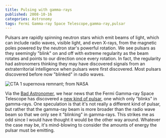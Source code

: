 ```yaml
---
title: Pulsing with gamma-rays
published: 2008-10-16
categories: Astronomy
tags: Fermi Gamma-ray Space Telescope,gamma-ray,pulsar
---
```


Pulsars are rapidly spinning neutron stars which emit beams of light, which can include
radio waves, visible light, and even X-rays, from the magnetic poles powered by the
neutron star's powerful rotation.  We see pulsars as they seemingly "blink" on and off
with extreme regularity as the beam rotates and points to our direction once every
rotation.  In fact, the regularity had astronomers thinking they may have discovered
signals from an extraterritorial intelligence when pulsars were first discovered.  Most
pulsars discovered before now "blinked" in radio waves.

![CTA 1 supernova remnant; from [NASA](https://www.nasa.gov/mission_pages/GLAST/news/gr_pulsar.html)](supernova-remnant.jpg)

Via the [Bad Astronomer], we hear news that the Fermi Gamma-ray Space Telescope has
discovered a [new kind of pulsar], one which only "blinks" in gamma-rays.  One speculation
is that it's not really a different kind of pulsar, but rather that the gamma-ray beam is
more broader than the radio wave beam so that we only see it "blinking" in gamma-rays.
This strikes me as odd since I would have thought it would be the other way around.
Whatever the case may be, it's mind-blowing to consider the amounts of energy the pulsar
must be emitting.

[Bad Astronomer]: https://www.discovermagazine.com/the-sciences/pulsar-smash

[new kind of pulsar]: https://www.nasa.gov/mission_pages/GLAST/news/gr_pulsar.html

